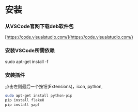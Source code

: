 #  安装

###  从VSCode官网下载deb软件包
[https://code.visualstudio.com/](https://code.visualstudio.com/)

###  安装VSCode所需依赖
sudo apt-get install -f

###  安装插件
点击左侧最后一个按钮(Extensions)，icon, python, 
```bash
sudo apt-get install python-pip
pip install flake8
pip install yapf 
```

